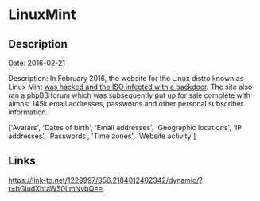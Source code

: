 # LinuxMint

## Description

Date: 2016-02-21

Description:
In February 2016, the website for the Linux distro known as Linux Mint <a href="http://thehackernews.com/2016/02/linux-mint-hack.html" target="_blank" rel="noopener">was hacked and the ISO infected with a backdoor</a>. The site also ran a phpBB forum which was subsequently put up for sale complete with almost 145k email addresses, passwords and other personal subscriber information.


['Avatars', 'Dates of birth', 'Email addresses', 'Geographic locations', 'IP addresses', 'Passwords', 'Time zones', 'Website activity']

## Links

https://link-to.net/1229997/856.2184012402342/dynamic/?r=bGludXhtaW50LmNvbQ==